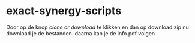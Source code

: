 # exact-synergy-scripts
Door op de knop *clone or download* te klikken en dan op download zip nu download je de bestanden. daarna kan je de info.pdf volgen   
